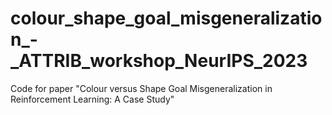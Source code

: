 # colour_shape_goal_misgeneralization_-_ATTRIB_workshop_NeurIPS_2023
Code for paper "Colour versus Shape Goal Misgeneralization in Reinforcement Learning: A Case Study"
